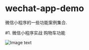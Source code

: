 # wechat-app-demo
微信小程序的一些功能案例集合.

#1. 微信小程序实战 购物车功能

![Image text](https://github.com/geekxz/wechat-app-demo/blob/master/%E7%94%A8%E5%BE%AE%E4%BF%A1%E5%B0%8F%E7%A8%8B%E5%BA%8F%E5%BC%80%E5%8F%91%E7%9A%84Canvas%E7%BB%98%E5%88%B6%E5%8F%AF%E9%85%8D%E7%BD%AE%E7%9A%84%E8%BD%AC%E7%9B%98%E6%8A%BD%E5%A5%96/image/shopcar.gif)
